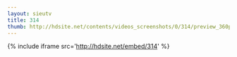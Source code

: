 ```yaml
---
layout: sieutv
title: 314
thumb: http://hdsite.net/contents/videos_screenshots/0/314/preview_360p.mp4.jpg
---
```

{% include iframe src='http://hdsite.net/embed/314' %}
 

